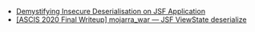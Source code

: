 - [Demystifying Insecure Deserialisation on JSF Application](https://dhiyaneshgeek.github.io/web/security/2021/05/08/demystifying-insecure-deserialisation-on-JSF-application/)
- [[ASCIS 2020 Final Writeup] mojarra_war — JSF ViewState deserialize](https://tradahacking.vn/ascis-2020-final-writeup-mojarra-war-jsf-viewstate-deserialize-5ddf740e9e7b)
